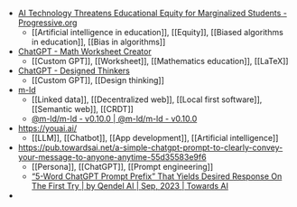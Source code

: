 - [AI Technology Threatens Educational Equity for Marginalized Students - Progressive.org](https://progressive.org/public-schools-advocate/ai-educational-equity-for-marginalized-students-tanksley-20231125/)
	- [[Artificial intelligence in education]], [[Equity]], [[Biased algorithms in education]], [[Bias in algorithms]]
- [ChatGPT - Math Worksheet Creator](https://chat.openai.com/g/g-ZEXukr2ci-math-worksheet-creator)
	- [[Custom GPT]], [[Worksheet]], [[Mathematics education]], [[LaTeX]]
- [ChatGPT - Designed Thinkers](https://chat.openai.com/g/g-Nagglmqc7-designed-thinkers)
	- [[Custom GPT]], [[Design thinking]]
- [m-ld](https://m-ld.org/)
	- [[Linked data]], [[Decentralized web]], [[Local first software]], [[Semantic web]], [[CRDT]]
	- [@m-ld/m-ld - v0.10.0 | @m-ld/m-ld - v0.10.0](https://js.m-ld.org/)
- https://youai.ai/
	- [[LLM]], [[Chatbot]], [[App development]], [[Artificial intelligence]]
- https://pub.towardsai.net/a-simple-chatgpt-prompt-to-clearly-convey-your-message-to-anyone-anytime-55d35583e9f6
	- [[Persona]], [[ChatGPT]], [[Prompt engineering]]
	- [“5-Word ChatGPT Prompt Prefix” That Yields Desired Response On The First Try | by Qendel AI | Sep, 2023 | Towards AI](https://pub.towardsai.net/5-word-chatgpt-prompt-prefix-that-yields-desired-response-on-the-first-try-227979736f25)
-